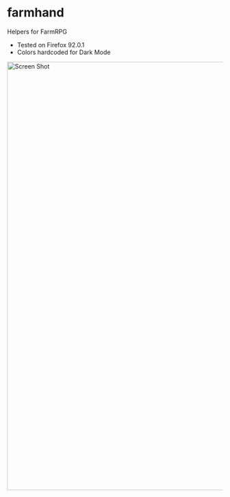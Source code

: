 # farmhand
Helpers for FarmRPG

* Tested on Firefox 92.0.1
* Colors hardcoded for Dark Mode


<img width="1000" alt="Screen Shot" src="https://user-images.githubusercontent.com/824852/136686502-70c09b58-f989-46c5-b646-c23be539b2cd.png">
